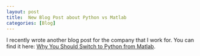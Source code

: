```yaml
---
layout: post
title:  New Blog Post about Python vs Matlab
categories: [Blog]
---
```


I recently wrote another blog post for the company that I work for. You can find it here: [Why You Should Switch to Python from Matlab](https://www.sagemotion.com/blog/matlab-vs-python).

<!--more-->